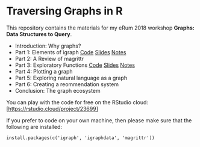 # Traversing Graphs in R

This repository contains the materials for my eRum 2018 workshop **Graphs: Data Structures to Query**. 

* Introduction: Why graphs?
* Part 1: Elements of igraph [Code](https://beemyfriend.github.io/Tutorials/intro_to_igraph/part_1.html) [Slides](https://beemyfriend.github.io/Tutorials/intro_to_igraph/part_1_slides.html) [Notes](https://beemyfriend.github.io/Tutorials/intro_to_igraph/part_1_notes.html)
* Part 2: A Review of magrittr
* Part 3: Exploratory Functions [Code](https://beemyfriend.github.io/Tutorials/intro_to_igraph/part_3.html) [Slides](https://beemyfriend.github.io/Tutorials/intro_to_igraph/part_3_slides.html) [Notes](https://beemyfriend.github.io/Tutorials/intro_to_igraph/part_3_notes.html)
* Part 4: Plotting a graph 
* Part 5: Exploring natural language as a graph
* Part 6: Creating a reommendation system
* Conclusion: The graph ecosystem

You can play with the code for free on the RStudio cloud: [https://rstudio.cloud/project/23699]

If you prefer to code on your own machine, then please make sure that the following are installed:

```
install.packages(c('igraph', 'igraphdata', 'magrittr'))
```